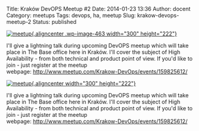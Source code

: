 Title: Kraków DevOPS Meetup #2
Date: 2014-01-23 13:36
Author: docent
Category: meetups
Tags: devops, ha, meetup
Slug: krakow-devops-meetup-2
Status: published

<!--:en-->

[![meetup](http://maciek.lasyk.info/sysop/wp-content/uploads/2014/01/meetup-300x222.png){.aligncenter
.wp-image-463 width="300"
height="222"}](http://maciek.lasyk.info/sysop/wp-content/uploads/2014/01/meetup.png)

I'll give a lightning talk during upcoming DevOPS meetup which will take
place in The Base office here in Kraków. I'll cover the subject of High
Availability - from both technical and product point of view. If you'd
like to join - just register at the meetup
webpage: <http://www.meetup.com/Krakow-DevOps/events/159825612/><!--:--><!--:pl-->

[![meetup](http://maciek.lasyk.info/sysop/wp-content/uploads/2014/01/meetup-300x222.png){.aligncenter
width="300"
height="222"}](http://maciek.lasyk.info/sysop/wp-content/uploads/2014/01/meetup.png)

I'll give a lightning talk during upcoming DevOPS meetup which will take
place in The Base office here in Kraków. I'll cover the subject of High
Availability - from both technical and product point of view. If you'd
like to join - just register at the meetup
webpage: <http://www.meetup.com/Krakow-DevOps/events/159825612/><!--:-->
